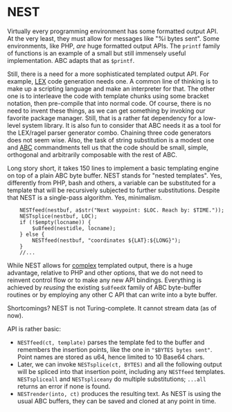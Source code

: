   # NEST 

Virtually every programming environment has some formatted output API.
At the very least, they must allow for messages like "%i bytes sent".
Some environments, like PHP, *are* huge formatted output APIs.
The `printf` family of functions is an example of a small but still
immensely useful implementation. ABC adapts that as `$printf`.

Still, there is a need for a more sophisticated templated output API.
For example, [LEX][L] code generation needs one. A common line of thinking
is to make up a scripting language and make an interpreter for that.
The other one is to interleave the code with template chunks using
some bracket notation, then pre-compile that into normal code. Of course,
there is no need to invent these things, as we can get something by 
invoking our favorite package manager. Still, that is a rather fat 
dependency for a low-level system library. It is also fun to consider 
that ABC needs it as a tool for the LEX/ragel parser generator combo.
Chaining three code generators does not seem wise. Also, the task of
string substitution is a modest one and [ABC][A] commandments tell us that
the code should be small, simple, orthogonal and arbitrarily composable 
with the rest of ABC.

Long story short, it takes 150 lines to implement a basic templating
engine on top of a plain ABC byte buffer. NEST stands for "nested templates". 
Yes, differently from PHP, bash and others, a variable can be substituted 
for a template that will be recursively subjected to further substitutions.
Despite that NEST is a single-pass algorithm. Yes, minimalism.
````
    NESTfeed(nestbuf, a$str("Next waypoint: $LOC. Reach by: $TIME."));
    NESTsplice(nestbuf, LOC);
    if (!$empty(locname)) {
        $u8feed(nestidle, locname);
    } else {
        NESTfeed(nestbuf, "coordinates ${LAT}:${LONG}");
    }
    //...
````

While NEST allows for [complex][c] templated output, there is a huge 
advantage, relative to PHP and other options, that we do not need to reinvent 
control flow or to make any new API bindings. Everything is achieved 
by *reusing* the existing `$u8feedX` family of ABC byte-buffer routines 
or by employing any other C API that can write into a byte buffer.

Shortcomings? NEST is not Turing-complete. It cannot stream data (as of now).

API is rather basic:

  - `NESTfeed(ct, template)` parses the template fed to the buffer and 
    remembers the insertion points, like the one in `"$BYTES bytes sent"`. 
    Point names are stored as u64, hence limited to 10 Base64 chars.
  - Later, we can invoke `NESTsplice(ct, BYTES)` and all the following
    output will be spliced into that insertion point, including any 
    `NESTfeed` templates. `NESTspliceall` and `NESTspliceany` do multiple 
    substitutions; `...all` returns an error if none is found.
  - `NESTrender(into, ct)` produces the resulting text. As NEST is
    using the usual ABC buffers, they can be saved and cloned at any
    point in time. 

[L]: ./LEX.md
[A]: ./README.md
[c]: ./LEX.c
